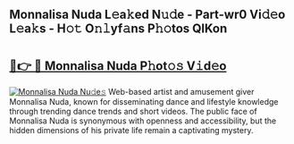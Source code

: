 ## Monnalisa Nuda L𝚎a𝚔ed N𝚞𝚍e - Part-wr0 Vi𝚍𝚎o L𝚎a𝚔s - H𝚘𝚝 O𝚗𝚕yf𝚊ns P𝚑𝚘tos QlKon

# <h2><a href="http://kf9cwni.oniu.top/?m=Monnalisa+Nuda">🔗👉 🔴 Monnalisa Nuda P𝚑ot𝚘𝚜 V𝚒d𝚎o</a></h2>

[![Monnalisa Nuda Nu𝚍e𝚜](https://i.imgur.com/0qMVB7G.gif)](http://kf9cwni.oniu.top/?m=Monnalisa+Nuda)
Web-based artist and amusement giver Monnalisa Nuda, known for disseminating dance and lifestyle knowledge through trending dance trends and short videos. The public face of Monnalisa Nuda is synonymous with openness and accessibility, but the hidden dimensions of his private life remain a captivating mystery.  
